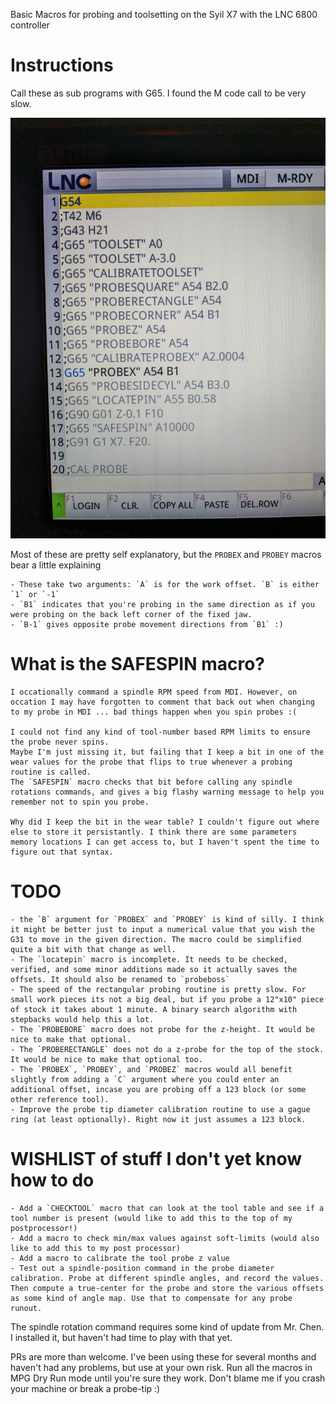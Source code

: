 Basic Macros for probing and toolsetting on the Syil X7 with the LNC 6800 controller

# Instructions 

Call these as sub programs with G65. I found the M code call to be very slow. 

![MDI Screen](mdi_screen.jpg)

Most of these are pretty self explanatory, but the `PROBEX` and `PROBEY` macros bear a little explaining

	- These take two arguments: `A` is for the work offset. `B` is either `1` or `-1`
	- `B1` indicates that you're probing in the same direction as if you were probing on the back left corner of the fixed jaw. 
	- `B-1` gives opposite probe movement directions from `B1` :) 

# What is the SAFESPIN macro? 
	I occationally command a spindle RPM speed from MDI. However, on occation I may have forgotten to comment that back out when changing to my probe in MDI ... bad things happen when you spin probes :(

	I could not find any kind of tool-number based RPM limits to ensure the probe never spins. 
	Maybe I'm just missing it, but failing that I keep a bit in one of the wear values for the probe that flips to true whenever a probing routine is called. 
	The `SAFESPIN` macro checks that bit before calling any spindle rotations commands, and gives a big flashy warning message to help you remember not to spin you probe. 

	Why did I keep the bit in the wear table? I couldn't figure out where else to store it persistantly. I think there are some parameters memory locations I can get access to, but I haven't spent the time to figure out that syntax. 

# TODO
	- the `B` argument for `PROBEX` and `PROBEY` is kind of silly. I think it might be better just to input a numerical value that you wish the G31 to move in the given direction. The macro could be simplified quite a bit with that change as well. 
	- The `locatepin` macro is incomplete. It needs to be checked, verified, and some minor additions made so it actually saves the offsets. It should also be renamed to `probeboss`
	- The speed of the rectangular probing routine is pretty slow. For small work pieces its not a big deal, but if you probe a 12"x10" piece of stock it takes about 1 minute. A binary search algorithm with stepbacks would help this a lot. 
	- The `PROBEBORE` macro does not probe for the z-height. It would be nice to make that optional. 
	- The `PROBERECTANGLE` does not do a z-probe for the top of the stock. It would be nice to make that optional too. 
	- The `PROBEX`, `PROBEY`, and `PROBEZ` macros would all benefit slightly from adding a `C` argument where you could enter an additional offset, incase you are probing off a 123 block (or some other reference tool). 
	- Improve the probe tip diameter calibration routine to use a gague ring (at least optionally). Right now it just assumes a 123 block. 

# WISHLIST of stuff I don't yet know how to do
	- Add a `CHECKTOOL` macro that can look at the tool table and see if a tool number is present (would like to add this to the top of my postprocessor!)
	- Add a macro to check min/max values against soft-limits (would also like to add this to my post processor) 
	- Add a macro to calibrate the tool probe z value
	- Test out a spindle-position command in the probe diameter calibration. Probe at different spindle angles, and record the values. Then compute a true-center for the probe and store the various offsets as some kind of angle map. Use that to compensate for any probe runout. 


The spindle rotation command requires some kind of update from Mr. Chen. I installed it, but haven't had time to play with that yet. 

PRs are more than welcome. I've been using these for several months and haven't had any problems, but use at your own risk. Run all the macros in MPG Dry Run mode until you're sure they work. Don't blame me if you crash your machine or break a probe-tip :) 


